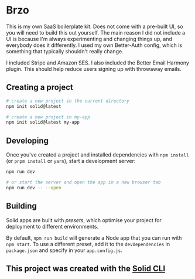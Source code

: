 # Brzo

This is my own SaaS boilerplate kit. Does not come with a pre-built UI, so you will need to build this out yourself. The main reason I did not include a UI is because I'm always experimenting and changing things up, and everybody does it differently. I used my own Better-Auth config, which is something that typically shouldn't really change.

I included Stripe and Amazon SES. I also included the Better Email Harmony plugin. This should help reduce users signing up with throwaway emails.

## Creating a project

```bash
# create a new project in the current directory
npm init solid@latest

# create a new project in my-app
npm init solid@latest my-app
```

## Developing

Once you've created a project and installed dependencies with `npm install` (or `pnpm install` or `yarn`), start a development server:

```bash
npm run dev

# or start the server and open the app in a new browser tab
npm run dev -- --open
```

## Building

Solid apps are built with _presets_, which optimise your project for deployment to different environments.

By default, `npm run build` will generate a Node app that you can run with `npm start`. To use a different preset, add it to the `devDependencies` in `package.json` and specify in your `app.config.js`.

## This project was created with the [Solid CLI](https://github.com/solidjs-community/solid-cli)

